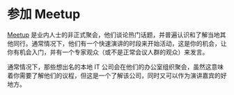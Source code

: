 # 参加 Meetup

[Meetup](https://www.meetup.com/) 是业内人士的非正式聚会，他们谈论热门话题，并普遍认识和了解当地其他同行。通常情况下，他们有一个快速演讲的时段来开始活动，这是你的机会，让你有机会入门，并有一个专家观众（或不是正常会议人群的观众）来发言。

通常情况下，那些想出名的本地 IT 公司会在他们的办公室组织聚会，虽然这意味着你需要了解他们的议程，但这是一个了解该公司，同时又可以作为演讲嘉宾的好地方。